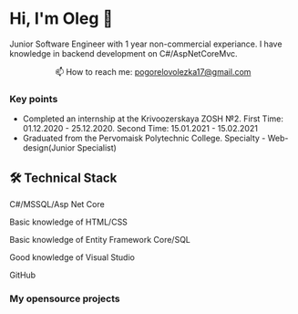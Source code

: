 # Hi, I'm Oleg 👋
Junior Software Engineer with 1 year non-commercial experiance. I have  knowledge in backend development on C#/AspNetCoreMvc.

<p align='center'>
   <a href="https://www.linkedin.com/in/oleg-pogorelov-6067981b0/">
   </a>
   <a href="https://t.me/aleh_123">
   </a>
<p align='center'>
   📫 How to reach me: <a href='mailto:pogorelovolezka17@gmail.com'>pogorelovolezka17@gmail.com</a>
</p>


### Key points
*   Completed an internship at the Krivoozerskaya ZOSH №2. First Time: 01.12.2020 - 25.12.2020. Second Time: 15.01.2021 - 15.02.2021
*   Graduated from the Pervomaisk Polytechnic College. Specialty - Web-design(Junior Specialist)


## 🛠 Technical Stack
<p>C#/MSSQL/Asp Net Core</p>
<p>Basic knowledge of HTML/CSS</p>
<p>Basic knowledge of Entity Framework Core/SQL</p>
<p>Good knowledge of Visual Studio</p>
<p>GitHub</p>

### My opensource projects


<div align="center" style="margin: 40px 0">
   <a href="https://github.com/pogorelovolezka">
      
   </a>
</div>
